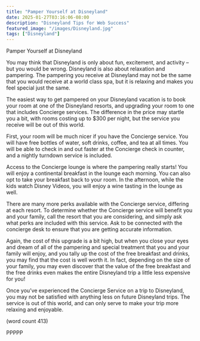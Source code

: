 ```yaml
---
title: "Pamper Yourself at Disneyland"
date: 2025-01-27T03:16:06-08:00
description: "Disneyland Tips for Web Success"
featured_image: "/images/Disneyland.jpg"
tags: ["Disneyland"]
---
```


Pamper Yourself at Disneyland

You may think that Disneyland is only about fun, 
excitement, and activity – but you would be wrong. 
Disneyland is also about relaxation and pampering. 
The pampering you receive at Disneyland may not 
be the same that you would receive at a world class 
spa, but it is relaxing and makes you feel special 
just the same.

The easiest way to get pampered on your Disneyland 
vacation is to book your room at one of the 
Disneyland resorts, and upgrading your room to one 
that includes Concierge services. The difference in 
the price may startle you a bit, with rooms costing 
up to $300 per night, but the service you receive will 
be out of this world.

First, your room will be much nicer if you have the 
Concierge service. You will have free bottles of water, 
soft drinks, coffee, and tea at all times. You will be 
able to check in and out faster at the Concierge 
check in counter, and a nightly turndown service is 
included. 

Access to the Concierge lounge is where the 
pampering really starts! You will enjoy a continental 
breakfast in the lounge each morning. You can also 
opt to take your breakfast back to your room. In the 
afternoon, while the kids watch Disney Videos, you 
will enjoy a wine tasting in the lounge as well. 

There are many more perks available with the 
Concierge service, differing at each resort. To 
determine whether the Concierge service will benefit 
you and your family, call the resort that you are 
considering, and simply ask what perks are included 
with this service. Ask to be connected with the 
concierge desk to ensure that you are getting 
accurate information.

Again, the cost of this upgrade is a bit high, but 
when you close your eyes and dream of all of the 
pampering and special treatment that you and your 
family will enjoy, and you tally up the cost of the free 
breakfast and drinks, you may find that the cost is 
well worth it. In fact, depending on the size of your 
family, you may even discover that the value of the 
free breakfast and the free drinks even makes the 
entire Disneyland trip a little less expensive for you!

Once you’ve experienced the Concierge Service on 
a trip to Disneyland, you may not be satisfied with 
anything less on future Disneyland trips. The 
service is out of this world, and can only serve to 
make your trip more relaxing and enjoyable.

(word count 413)

PPPPP

